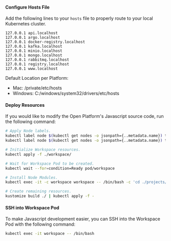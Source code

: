 #### Configure Hosts File

Add the following lines to your `hosts` file to properly route to your local Kubernetes cluster.

```
127.0.0.1 api.localhost
127.0.0.1 argo.localhost
127.0.0.1 docker-registry.localhost
127.0.0.1 kafka.localhost
127.0.0.1 minio.localhost
127.0.0.1 mongo.localhost
127.0.0.1 rabbitmq.localhost
127.0.0.1 registry.localhost
127.0.0.1 www.localhost
```

Default Location per Platform:

- Mac: /private/etc/hosts
- Windows: C:/windows/system32/drivers/etc/hosts

#### Deploy Resources

If you would like to modify the Open Platform's Javascript source code, run the following command:

```bash
# Apply Node labels.
kubectl label node $(kubectl get nodes -o jsonpath={..metadata.name}) tenlastic.com/high-priority=true
kubectl label node $(kubectl get nodes -o jsonpath={..metadata.name}) tenlastic.com/low-priority=true

# Initialize Workspace resources.
kubectl apply -f ./workspace/

# Wait for Workspace Pod to be created.
kubectl wait --for=condition=Ready pod/workspace

# Install Node Modules.
kubectl exec -it -c workspace workspace -- /bin/bash -c 'cd ./projects/javascript/ && lerna bootstrap --hoist --strict'

# Create remaining resources.
kustomize build ./ | kubectl apply -f -
```

#### SSH into Workspace Pod

To make Javascript development easier, you can SSH into the Workspace Pod with the following command:

```bash
kubectl exec -it workspace -- /bin/bash
```
